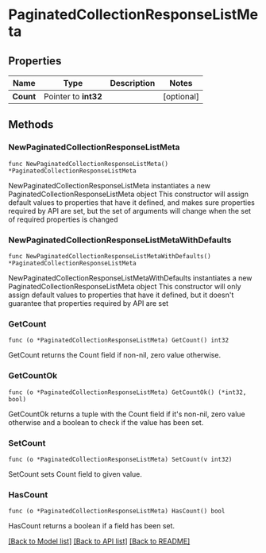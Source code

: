 # PaginatedCollectionResponseListMeta

## Properties

Name | Type | Description | Notes
------------ | ------------- | ------------- | -------------
**Count** | Pointer to **int32** |  | [optional] 

## Methods

### NewPaginatedCollectionResponseListMeta

`func NewPaginatedCollectionResponseListMeta() *PaginatedCollectionResponseListMeta`

NewPaginatedCollectionResponseListMeta instantiates a new PaginatedCollectionResponseListMeta object
This constructor will assign default values to properties that have it defined,
and makes sure properties required by API are set, but the set of arguments
will change when the set of required properties is changed

### NewPaginatedCollectionResponseListMetaWithDefaults

`func NewPaginatedCollectionResponseListMetaWithDefaults() *PaginatedCollectionResponseListMeta`

NewPaginatedCollectionResponseListMetaWithDefaults instantiates a new PaginatedCollectionResponseListMeta object
This constructor will only assign default values to properties that have it defined,
but it doesn't guarantee that properties required by API are set

### GetCount

`func (o *PaginatedCollectionResponseListMeta) GetCount() int32`

GetCount returns the Count field if non-nil, zero value otherwise.

### GetCountOk

`func (o *PaginatedCollectionResponseListMeta) GetCountOk() (*int32, bool)`

GetCountOk returns a tuple with the Count field if it's non-nil, zero value otherwise
and a boolean to check if the value has been set.

### SetCount

`func (o *PaginatedCollectionResponseListMeta) SetCount(v int32)`

SetCount sets Count field to given value.

### HasCount

`func (o *PaginatedCollectionResponseListMeta) HasCount() bool`

HasCount returns a boolean if a field has been set.


[[Back to Model list]](../README.md#documentation-for-models) [[Back to API list]](../README.md#documentation-for-api-endpoints) [[Back to README]](../README.md)


